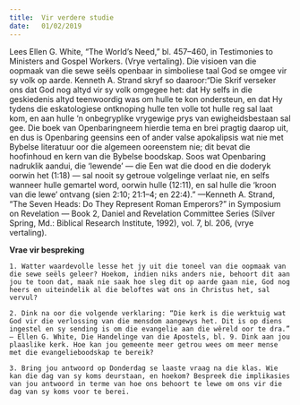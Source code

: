 ```yaml
---
title:  Vir verdere studie
date:   01/02/2019
---
```


Lees Ellen G. White, “The World’s Need,” bl. 457–460, in Testimonies to Ministers and Gospel Workers. (Vrye vertaling). Die visioen van die oopmaak van die sewe seëls openbaar in simboliese taal God se omgee vir sy volk op aarde. Kenneth A. Strand skryf so daaroor:“Die Skrif verseker ons dat God nog altyd vir sy volk omgegee het: dat Hy selfs in die geskiedenis altyd teenwoordig was om hulle te kon ondersteun, en dat Hy tydens die eskatologiese ontknoping hulle ten volle tot hulle reg sal laat kom, en aan hulle ‘n onbegryplike vrygewige prys van ewigheidsbestaan sal gee. Die boek van Openbaringneem hierdie tema en brei pragtig daarop uit, en dus is Openbaring geensins een of ander valse apokalipsis wat nie met Bybelse literatuur oor die algemeen ooreenstem nie; dit bevat die hoofinhoud en kern van die Bybelse boodskap. Soos wat Openbaring nadruklik aandui, die ‘lewende’ — die Een wat die dood en die doderyk oorwin het (1:18) — sal nooit sy getroue volgelinge verlaat nie, en selfs wanneer hulle gemartel word, oorwin hulle (12:11), en sal hulle die ‘kroon van die lewe’ ontvang (sien 2:10; 21:1–4; en 22:4).” —Kenneth A. Strand, “The Seven Heads: Do They Represent Roman Emperors?” in Symposium on Revelation — Book 2, Daniel and Revelation Committee Series (Silver Spring, Md.: Biblical Research Institute, 1992), vol. 7, bl. 206, (vrye vertaling). 

**Vrae vir bespreking** 

`1. Watter waardevolle lesse het jy uit die toneel van die oopmaak van die sewe seëls geleer? Hoekom, indien niks anders nie, behoort dit aan jou te toon dat, maak nie saak hoe sleg dit op aarde gaan nie, God nog heers en uiteindelik al die beloftes wat ons in Christus het, sal vervul?` 

`2. Dink na oor die volgende verklaring: “Die kerk is die werktuig wat God vir die verlossing van die mensdom aangewys het. Dit is op diens ingestel en sy sending is om die evangelie aan die wêreld oor te dra.” — Ellen G. White, Die Handelinge van die Apostels, bl. 9. Dink aan jou plaaslike kerk. Hoe kan jou gemeente meer getrou wees om meer mense met die evangelieboodskap te bereik?` 

`3. Bring jou antwoord op Donderdag se laaste vraag na die klas. Wie kan die dag van sy koms deurstaan, en hoekom? Bespreek die implikasies van jou antwoord in terme van hoe ons behoort te lewe om ons vir die dag van sy koms voor te berei.`